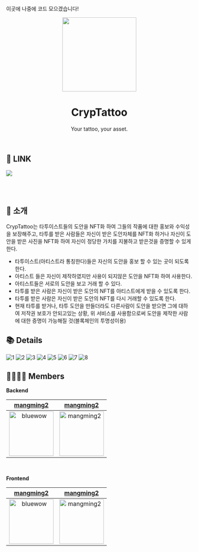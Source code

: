 이곳에 나중에 코드 모으겠습니다!

<p align="middle" >
  <img width="200px;" src="https://user-images.githubusercontent.com/59263564/221417675-4b92fb59-c379-464f-9969-3ca0639f7431.png"/>
</p>

<h1 align="middle">CrypTattoo</h1>
<p align="middle">Your tattoo, your asset.</p>

</br>

## 🔗 LINK

[<img src="https://img.shields.io/badge/-Notion-pi?style=flat&logo=google-chrome&logoColor=white" />](https://www.notion.so/hairconsulting/CrypTattoo-07a1f1b55be14b699fa48d625c8a4bc9?pvs=4)


</br>
</br>

## 📖 소개

CrypTattoo는 타투이스트들의 도안을 NFT화 하여 그들의 작품에 대한 홍보와 수익성을 보장해주고, 타투를 받은 사람들은 자신이 받은 도안자체를 NFT화 하거나 자신이 도안을 받은 사진을 NFT화 하여 자신이 정당한 가치를 지불하고 받은것을 증명할 수 있게 한다. 

- 타투이스트(아티스트라 통칭한다)들은 자신의 도안을 홍보 할 수 있는 곳이 되도록 한다.
- 아티스트 들은 자신이 제작하였지만 사용이 되지않은 도안을 NFT화 하여 사용한다.
- 아티스트들은 서로의 도안을 보고 거래 할 수 있다.
- 타투를 받은 사람은 자신이 받은 도안의 NFT를 아티스트에게 받을 수 있도록 한다.
- 타투를 받은 사람은 자신이 받은 도안의 NFT를 다시 거래할 수 있도록 한다.
- 현재 타투를 받거나, 타투 도안을 만들더라도 다른사람이 도안을 받으면 그에 대하여 저작권 보호가 안되고있는 상황, 위 서비스를 사용함으로써 도안을 제작한 사람에 대한 증명이 가능해질 것(블록체인의 투명성이용)

## 📚 Details



![1](https://user-images.githubusercontent.com/59263564/197327533-73157dbf-c119-4e13-a967-56125642a04f.jpg)
![2](https://user-images.githubusercontent.com/59263564/197327536-41a66ffc-be4a-4822-bd11-b2c7304b7065.jpg)
![3](https://user-images.githubusercontent.com/59263564/197327542-ba3076e7-72eb-4041-823d-20094c2e6ff8.jpg)
![4](https://user-images.githubusercontent.com/59263564/197327548-a44b08c4-6290-4fb7-b1a8-19804b3cd0a5.jpg)
![5](https://user-images.githubusercontent.com/59263564/197327550-ed92fb71-e90f-498e-99e0-71e706d552c1.jpg)
![6](https://user-images.githubusercontent.com/59263564/197327551-796d29cb-233e-4c33-b657-faf1db537fa7.jpg)
![7](https://user-images.githubusercontent.com/59263564/197327555-d8c28688-1eb6-4d2e-9bbd-c8db85403128.jpg)
![8](https://user-images.githubusercontent.com/59263564/197327559-eb08a849-bcbf-498f-948d-ab51cd733819.jpg)

## 👨‍👩‍👧‍👦 Members

**Backend**

<div>
  
| [mangming2](https://github.com/mangming2) | [mangming2](https://github.com/mangming2)
|:---:|:---:|
|<img width="120" alt="bluewow" src="https://user-images.githubusercontent.com/59263564/221418494-c8e1184b-e4f9-4ef0-82f3-8416c8d375ba.png">|<img width="120" alt="mangming2" src="https://user-images.githubusercontent.com/59263564/221418494-c8e1184b-e4f9-4ef0-82f3-8416c8d375ba.png">

  
  
  
</div>

<br/>




**Frontend**

<div>
  
| [mangming2](https://github.com/mangming2) | [mangming2](https://github.com/mangming2)
|:---:|:---:|
|<img width="120" alt="bluewow" src="https://user-images.githubusercontent.com/59263564/221418494-c8e1184b-e4f9-4ef0-82f3-8416c8d375ba.png">|<img width="120" alt="mangming2" src="https://user-images.githubusercontent.com/59263564/221418494-c8e1184b-e4f9-4ef0-82f3-8416c8d375ba.png">

</div>
